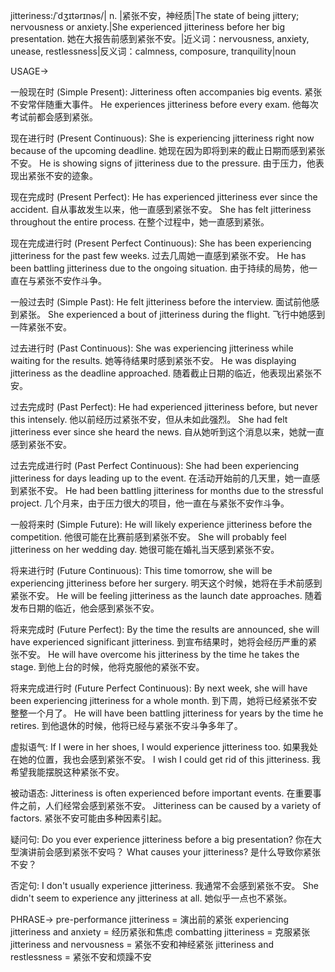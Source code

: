 jitteriness:/ˈdʒɪtərɪnəs/| n. |紧张不安，神经质|The state of being jittery; nervousness or anxiety.|She experienced jitteriness before her big presentation.  她在大报告前感到紧张不安。|近义词：nervousness, anxiety, unease, restlessness|反义词：calmness, composure, tranquility|noun

USAGE->

一般现在时 (Simple Present):
Jitteriness often accompanies big events.  紧张不安常伴随重大事件。
He experiences jitteriness before every exam. 他每次考试前都会感到紧张。

现在进行时 (Present Continuous):
She is experiencing jitteriness right now because of the upcoming deadline. 她现在因为即将到来的截止日期而感到紧张不安。
He is showing signs of jitteriness due to the pressure.  由于压力，他表现出紧张不安的迹象。


现在完成时 (Present Perfect):
He has experienced jitteriness ever since the accident. 自从事故发生以来，他一直感到紧张不安。
She has felt jitteriness throughout the entire process. 在整个过程中，她一直感到紧张。

现在完成进行时 (Present Perfect Continuous):
She has been experiencing jitteriness for the past few weeks. 过去几周她一直感到紧张不安。
He has been battling jitteriness due to the ongoing situation.  由于持续的局势，他一直在与紧张不安作斗争。

一般过去时 (Simple Past):
He felt jitteriness before the interview. 面试前他感到紧张。
She experienced a bout of jitteriness during the flight.  飞行中她感到一阵紧张不安。

过去进行时 (Past Continuous):
She was experiencing jitteriness while waiting for the results.  她等待结果时感到紧张不安。
He was displaying jitteriness as the deadline approached.  随着截止日期的临近，他表现出紧张不安。

过去完成时 (Past Perfect):
He had experienced jitteriness before, but never this intensely. 他以前经历过紧张不安，但从未如此强烈。
She had felt jitteriness ever since she heard the news. 自从她听到这个消息以来，她就一直感到紧张不安。

过去完成进行时 (Past Perfect Continuous):
She had been experiencing jitteriness for days leading up to the event.  在活动开始前的几天里，她一直感到紧张不安。
He had been battling jitteriness for months due to the stressful project. 几个月来，由于压力很大的项目，他一直在与紧张不安作斗争。

一般将来时 (Simple Future):
He will likely experience jitteriness before the competition.  他很可能在比赛前感到紧张不安。
She will probably feel jitteriness on her wedding day.  她很可能在婚礼当天感到紧张不安。

将来进行时 (Future Continuous):
This time tomorrow, she will be experiencing jitteriness before her surgery. 明天这个时候，她将在手术前感到紧张不安。
He will be feeling jitteriness as the launch date approaches. 随着发布日期的临近，他会感到紧张不安。

将来完成时 (Future Perfect):
By the time the results are announced, she will have experienced significant jitteriness.  到宣布结果时，她将会经历严重的紧张不安。
He will have overcome his jitteriness by the time he takes the stage.  到他上台的时候，他将克服他的紧张不安。

将来完成进行时 (Future Perfect Continuous):
By next week, she will have been experiencing jitteriness for a whole month.  到下周，她将已经紧张不安整整一个月了。
He will have been battling jitteriness for years by the time he retires. 到他退休的时候，他将已经与紧张不安斗争多年了。


虚拟语气:
If I were in her shoes, I would experience jitteriness too.  如果我处在她的位置，我也会感到紧张不安。
I wish I could get rid of this jitteriness.  我希望我能摆脱这种紧张不安。

被动语态:
Jitteriness is often experienced before important events.  在重要事件之前，人们经常会感到紧张不安。
Jitteriness can be caused by a variety of factors.  紧张不安可能由多种因素引起。

疑问句:
Do you ever experience jitteriness before a big presentation?  你在大型演讲前会感到紧张不安吗？
What causes your jitteriness?  是什么导致你紧张不安？

否定句:
I don't usually experience jitteriness.  我通常不会感到紧张不安。
She didn't seem to experience any jitteriness at all.  她似乎一点也不紧张。



PHRASE->
pre-performance jitteriness = 演出前的紧张
experiencing jitteriness and anxiety = 经历紧张和焦虑
combatting jitteriness = 克服紧张
jitteriness and nervousness = 紧张不安和神经紧张
jitteriness and restlessness = 紧张不安和烦躁不安
